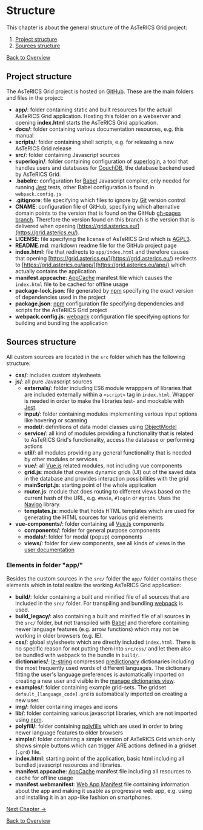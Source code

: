 # Structure

This chapter is about the general structure of the AsTeRICS Grid project:

1. [Project structure](01_structure.md#project-structure)
1. [Sources structure](01_structure.md#sources-structure)

[Back to Overview](00_index.md)

## Project structure
The AsTeRICS Grid project is hosted on [GitHub](https://github.com/asterics/AsTeRICS-Grid). These are the main folders and files in the project:

* **app/**: folder containing static and built resources for the actual AsTeRICS Grid application. Hosting this folder on a webserver and opening **index.html** starts the AsTeRICS Grid application.
* **docs/**: folder containing various documentation resources, e.g. this manual 
* **scripts/**: folder containing shell scripts, e.g. for releasing a new AsTeRICS Grid release
* **src/**: folder containing Javascript sources 
* **superlogin/**: folder containing configuration of [superlogin](https://github.com/sen-su/superlogin), a tool that handles users and databases for [CouchDB](http://couchdb.apache.org/), the database backend used by AsTeRICS Grid.
* **.babelrc**: configuration for [Babel](https://babeljs.io/) Javascript compiler, only needed for running [Jest](https://jestjs.io/) tests, other Babel configuration is found in `webpack.config.js`
* **.gitignore**: file specifying which files to ignore by [Git](https://git-scm.com/) version control
* **CNAME**: configuration file of GitHub, specifying which alternative domain points to the version that is found on the GitHub [gh-pages branch](https://github.com/asterics/AsTeRICS-Grid/tree/gh-pages). Therefore the version found on this branch is the version that is delivered when opening [https://grid.asterics.eu/](https://grid.asterics.eu/).
* **LICENSE**: file specifying the license of AsTeRICS Grid which is [AGPL3](https://www.gnu.org/licenses/agpl-3.0.de.html).
* **README.md**: markdown readme file for the GitHub project page 
* **index.html**: file that redirects to `app/index.html` and therefore causes that opening [https://grid.asterics.eu/](https://grid.asterics.eu/) redirects to [https://grid.asterics.eu/app/](https://grid.asterics.eu/app/) which actually contains the application
* **manifest.appcache**: [AppCache](https://developer.mozilla.org/de/docs/Web/HTML/Using_the_application_cache) manifest file which causes the `index.html` file to be cached for offline usage
* **package-lock.json**: file generated by [npm](https://www.npmjs.com/) specifying the exact version of dependencies used in the project
* **package.json**: [npm](https://www.npmjs.com/) configuration file specifying dependencies and scripts for the AsTeRICS Grid project
* **webpack.config.js**: [webpack](https://webpack.js.org/) configuration file specifying options for building and bundling the application

## Sources structure
All custom sources are located in the `src` folder which has the following structure:

* **css/**: includes custom stylesheets
* **js/**: all pure Javascript sources
    * **externals/**: folder including ES6 module wrapppers of libraries that are included externally within a `<script>` tag in `index.html`. Wrapper is needed in order to make the libraries test- and mockable with [Jest](https://jestjs.io/).
    * **input/**: folder containing modules implementing various input options like hovering or scanning 
    * **model/**: definitions of data model classes using [ObjectModel](https://objectmodel.js.org/)
    * **service/**: all kind of modules providing a functionality that is related to AsTeRICS Grid's functionality, access the database or performing actions
    * **util/**: all modules providing any general functionality that is needed by other modules or services 
    * **vue/**: all [Vue.js](https://vuejs.org/) related modules, not including vue components
    * **grid.js**: module that creates dynamic grids (UI) out of the saved data in the database and provides interaction possibilities with the grid
    * **mainScript.js**: starting point of the whole application 
    * **router.js**: module that does routing to different views based on the current hash of the URL, e.g. `#main`, `#login` or `#grids`. Uses the [Navigo](https://github.com/krasimir/navigo) library.
    * **templates.js**: module that holds HTML templates which are used for generating the HTML sources for various grid elements
* **vue-components/**: folder containing all [Vue.js](https://vuejs.org/) components
    * **components/**: folder for general purpose components
    * **modals/**: folder for modal (popup) components
    * **views/**: folder for view components, see all kinds of views in the [user documentation](../documentation_user/02_navigation.md#navigation-and-basic-functionality)

### Elements in folder "app/"

Besides the custom sources in the `src/` folder the `app/` folder contains these elements which in total realize the working AsTeRICS Grid application:
* **build/**: folder containing a built and minified file of all sources that are included in the `src/` folder. For transpiling and bundling [webpack](https://webpack.js.org/) is used.
* **build_legacy/**: also containing a built and minified file of all sources in the `src/` folder, but not transpiled with [Babel](https://babeljs.io/) and therefore containing newer language features (e.g. arrow functions) which may not be working in older browsers (e.g. IE).
* **css/**: global stylesheets which are directly included `index.html`. There is no specific reason for not putting them into `src/css/` and let them also be bundled with webpack to the bundle in `build/`. 
* **dictionaries/**: [lz-string](http://pieroxy.net/blog/pages/lz-string/index.html) compressed [predictionary](https://github.com/asterics/predictionary) dictionaries including the most frequently used words of different languages. The dictionary fitting the user's language preferences is automatically imported on creating a new user and visible in the [manage dictionaries view](../documentation_user/02_navigation.md#manage-dictionaries-view).
* **examples/**: folder containing example grid-sets. The gridset `default_[language_code].grd` is automatically imported on creating a new user.
* **img/**: folder containing images and icons
* **lib/**: folder containing various javascript libraries, which are not imported using [npm](https://www.npmjs.com/). 
* **polyfill/**: folder containing <a href="https://en.wikipedia.org/wiki/Polyfill_(programming)">polyfills</a> which are used in order to bring newer language features to older browsers
* **simple/**: folder containing a simple version of AsTeRICS Grid which only shows simple buttons which can trigger ARE actions defined in a gridset (`.grd`) file.
* **index.html**: starting point of the application, basic html including all bundled javascript resources and libraries.
* **manifest.appcache**: [AppCache](https://developer.mozilla.org/de/docs/Web/HTML/Using_the_application_cache) manifest file including all resources to cache for offline usage
* **manifest.webmanifest**: [Web App Manifest](https://developer.mozilla.org/en-US/docs/Web/Manifest) file containing information about the app and making it usable as progressive web app, e.g. using and installing it in an app-like fashion on smartphones.

[Next Chapter &#x2192;]()

[Back to Overview](00_index.md)



